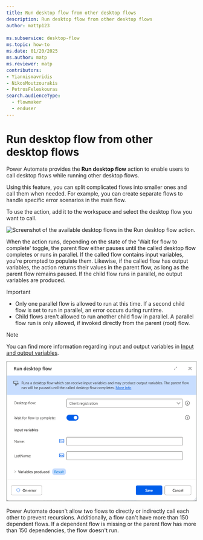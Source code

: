 ```yaml
---
title: Run desktop flow from other desktop flows
description: Run desktop flow from other desktop flows
author: mattp123

ms.subservice: desktop-flow
ms.topic: how-to
ms.date: 01/20/2025
ms.author: matp
ms.reviewer: matp
contributors:
- Yiannismavridis
- NikosMoutzourakis
- PetrosFeleskouras
search.audienceType: 
  - flowmaker
  - enduser
---
```


# Run desktop flow from other desktop flows

Power Automate provides the **Run desktop flow** action to enable users to call desktop flows while running other desktop flows.

Using this feature, you can split complicated flows into smaller ones and call them when needed. For example, you can create separate flows to handle specific error scenarios in the main flow.

To use the action, add it to the workspace and select the desktop flow you want to call. 

![Screenshot of the available desktop flows in the Run desktop flow action.](media/run-desktop-flow-action/run-desktop-flow-action.png)

When the action runs, depending on the state of the 'Wait for flow to complete' toggle, the parent flow either pauses until the called desktop flow completes or runs in parallel. If the called flow contains input variables, you're prompted to populate them. Likewise, if the called flow has output variables, the action returns their values in the parent flow, as long as the parent flow remains paused. If the child flow runs in parallel, no output variables are produced.

>[!IMPORTANT]
>
> - Only one parallel flow is allowed to run at this time. If a second child flow is set to run in parallel, an error occurs during runtime.
> - Child flows aren't allowed to run another child flow in parallel. A parallel flow run is only allowed, if invoked directly from the parent (root) flow.

> [!NOTE]
> You can find more information regarding input and output variables in [Input and output variables](../manage-variables.md#input-and-output-variables).

![Screenshot of the Run desktop flow action.](media/run-desktop-flow-action/run-desktop-flow-action-with-parallel-run-toggle.png)

Power Automate doesn't allow two flows to directly or indirectly call each other to prevent recursions. Additionally, a flow can't have more than 150 dependent flows. If a dependent flow is missing or the parent flow has more than 150 dependencies, the flow doesn't run.
